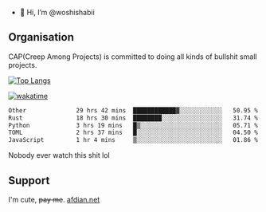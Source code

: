 - 👋 Hi, I’m @woshishabii

## Organisation

CAP(Creep Among Projects) is committed to doing all kinds of bullshit small projects.

[![Top Langs](https://github-readme-stats.vercel.app/api/top-langs/?username=woshishabii&layout=compact)](https://github.com/anuraghazra/github-readme-stats)

[![wakatime](https://wakatime.com/badge/user/34d02784-acc1-4a16-82d7-33fdb53c4ed6.svg)](https://wakatime.com/@34d02784-acc1-4a16-82d7-33fdb53c4ed6)


<!--START_SECTION:waka-->

```txt
Other              29 hrs 42 mins  ████████████▓░░░░░░░░░░░░   50.95 %
Rust               18 hrs 30 mins  ████████░░░░░░░░░░░░░░░░░   31.74 %
Python             3 hrs 19 mins   █▒░░░░░░░░░░░░░░░░░░░░░░░   05.71 %
TOML               2 hrs 37 mins   █░░░░░░░░░░░░░░░░░░░░░░░░   04.50 %
JavaScript         1 hr 4 mins     ▒░░░░░░░░░░░░░░░░░░░░░░░░   01.86 %
```

<!--END_SECTION:waka-->

Nobody ever watch this shit lol

## Support
I'm cute, ~~pay me~~.
[afdian.net](https://afdian.com/a/woshishabi)

<!---
woshishabii/woshishabii is a ✨ special ✨ repository because its `README.md` (this file) appears on your GitHub profile.
You can click the Preview link to take a look at your changes.
--->
